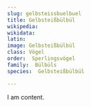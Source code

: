```yaml
---
slug: gelbsteissbuelbuel
title: Gelbsteißbülbül
wikipedia: 
wikidata: 
latin:
image: Gelbsteißbülbül
class: Vögel
order:  Sperlingsvögel
family:  Bülbüls
species:  Gelbsteißbülbül

---
```


I am content.
